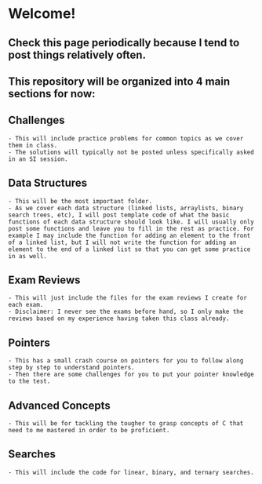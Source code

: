 # Welcome!

## Check this page periodically because I tend to post things relatively often.

## This repository will be organized into 4 main sections for now:

## Challenges

    - This will include practice problems for common topics as we cover them in class.
    - The solutions will typically not be posted unless specifically asked in an SI session.

## Data Structures

    - This will be the most important folder.
    - As we cover each data structure (linked lists, arraylists, binary search trees, etc), I will post template code of what the basic functions of each data structure should look like. I will usually only post some functions and leave you to fill in the rest as practice. For example I may include the function for adding an element to the front of a linked list, but I will not write the function for adding an element to the end of a linked list so that you can get some practice in as well.

## Exam Reviews

    - This will just include the files for the exam reviews I create for each exam.
    - Disclaimer: I never see the exams before hand, so I only make the reviews based on my experience having taken this class already.

## Pointers

    - This has a small crash course on pointers for you to follow along step by step to understand pointers.
    - Then there are some challenges for you to put your pointer knowledge to the test.

## Advanced Concepts

    - This will be for tackling the tougher to grasp concepts of C that need to me mastered in order to be proficient.

## Searches

    - This will include the code for linear, binary, and ternary searches.
